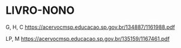 # LIVRO-NONO
G, H, C https://acervocmsp.educacao.sp.gov.br/134887/1161988.pdf

LP, M https://acervocmsp.educacao.sp.gov.br/135159/1167461.pdf
